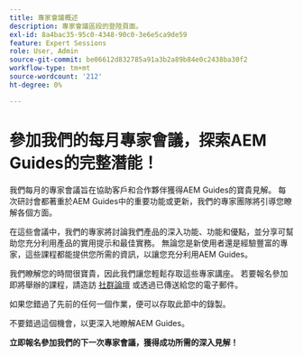 ```yaml
---
title: 專家會議概述
description: 專家會議區段的登陸頁面。
exl-id: 8a4bac35-95c0-4348-90c0-3e6e5ca9de59
feature: Expert Sessions
role: User, Admin
source-git-commit: be06612d832785a91a3b2a89b84e0c2438ba30f2
workflow-type: tm+mt
source-wordcount: '212'
ht-degree: 0%

---
```


# 參加我們的每月專家會議，探索AEM Guides的完整潛能！

我們每月的專家會議旨在協助客戶和合作夥伴獲得AEM Guides的寶貴見解。 每次研討會都著重於AEM Guides中的重要功能或更新，我們的專家團隊將引導您瞭解各個方面。

在這些會議中，我們的專家將討論我們產品的深入功能、功能和優點，並分享可幫助您充分利用產品的實用提示和最佳實務。 無論您是新使用者還是經驗豐富的專家，這些課程都能提供您所需的資訊，以讓您充分利用AEM Guides。

我們瞭解您的時間很寶貴，因此我們讓您輕鬆存取這些專家講座。 若要報名參加即將舉辦的課程，請造訪 [社群論壇](https://experienceleaguecommunities.adobe.com/t5/experience-manager-guides/ct-p/aem-xml-documentation) 或透過已傳送給您的電子郵件。

如果您錯過了先前的任何一個作業，便可以存取此節中的錄製。

不要錯過這個機會，以更深入地瞭解AEM Guides。

**立即報名參加我們的下一次專家會議，獲得成功所需的深入見解！**
